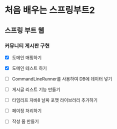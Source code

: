 # 처음 배우는 스프링부트2
## 스프링 부트 웹
### 커뮤니티 게시판 구현
- [x] 도메인 매핑하기
- [x] 도메인 테스트 하기
- [ ] CommandLineRunner를 사용하여 DB에 데이터 넣기
- [ ] 게시글 리스트 기능 만들기
- [ ] 타임리프 자바8 날짜 포맷 라이브러리 추가하기
- [ ] 페이징 처리하기
- [ ] 작성 폼 만들기

